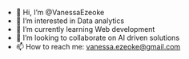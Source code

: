 - 👋 Hi, I’m @VanessaEzeoke
- 👀 I’m interested in Data analytics 
- 🌱 I’m currently learning Web development
- 💞️ I’m looking to collaborate on AI driven solutions
- 📫 How to reach me: vanessa.ezeoke@gmail.com

<!---
VanessaEzeoke/VanessaEzeoke is a ✨ special ✨ repository because its `README.md` (this file) appears on your GitHub profile.
You can click the Preview link to take a look at your changes.
--->
